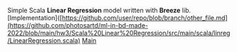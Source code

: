 Simple Scala **Linear Regression** model written with **Breeze** lib.
[Implementation]([https://github.com/user/repo/blob/branch/other_file.md](https://github.com/photosartd/ml-in-bd-made-2022/blob/main/hw3/Scala%20Linear%20Regression/src/main/scala/linreg/LinearRegression.scala)
[Main](https://github.com/photosartd/ml-in-bd-made-2022/blob/main/hw3/Scala%20Linear%20Regression/src/main/scala/linreg/Main.scala)
